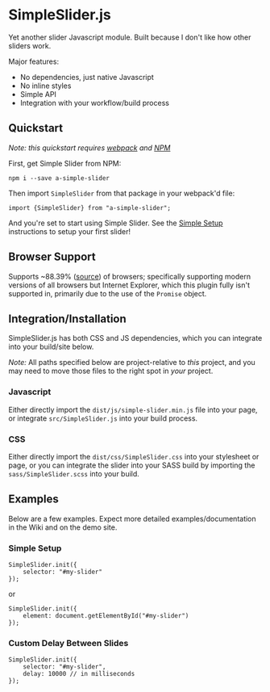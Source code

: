 # SimpleSlider.js

Yet another slider Javascript module. Built because I don't like how other
sliders work.

Major features:

 - No dependencies, just native Javascript
 - No inline styles
 - Simple API
 - Integration with your workflow/build process

## Quickstart

*Note: this quickstart requires [webpack](https://webpack.github.io/) and
[NPM](https://www.npmjs.com/)*

First, get Simple Slider from NPM:

```
npm i --save a-simple-slider
```

Then import `SimpleSlider` from that package in your webpack'd file:

```
import {SimpleSlider} from "a-simple-slider";
```

And you're set to start using Simple Slider. See the
[Simple Setup](#simple-setup) instructions to setup your first slider!

## Browser Support

Supports ~88.39% ([source](http://caniuse.com/#search=Promise)) of browsers;
specifically supporting modern versions of all browsers but Internet Explorer,
which this plugin fully isn't supported in, primarily due to the use of the
`Promise` object.

## Integration/Installation

SimpleSlider.js has both CSS and JS dependencies, which you can integrate into
your build/site below.

*Note:* All paths specified below are project-relative to *this* project, and
you may need to move those files to the right spot in *your* project.

### Javascript

Either directly import the `dist/js/simple-slider.min.js` file into your page,
or integrate `src/SimpleSlider.js` into your build process.

### CSS

Either directly import the `dist/css/SimpleSlider.css` into your stylesheet or
page, or you can integrate the slider into your SASS build by importing the
`sass/SimpleSlider.scss` into your build.

## Examples

Below are a few examples. Expect more detailed examples/documentation in the
Wiki and on the demo site.

### Simple Setup

```
SimpleSlider.init({
    selector: "#my-slider"
});
```
or
```
SimpleSlider.init({
    element: document.getElementById("#my-slider")
});
```

### Custom Delay Between Slides

```
SimpleSlider.init({
    selector: "#my-slider",
    delay: 10000 // in milliseconds
});
```
